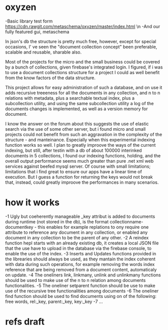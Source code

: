 # oxyzen
-Basic library test form
https://cdn.rawgit.com/metaschema/oxyzen/master/index.html \n
-And our fully featured gui, metaschema 

In json's db the structure is pretty much free, however,  except for special occasions, I' ve seen the "document collection concept" been preferable, scalable and reusable, sharable also.

Most of the projects for the micro and the small business could be covered by a bunch of collections, given firebase's integrated login.
I figured, if i was to use a document collections structure for a project I could as well benefit from the know factors of the data structure.

This project allows for easy administration of such a database, and on use it adds recursive treeeness for all the documents in any collection, and n to n relations with metadata, plus a searchable textual index, plus a subcollection utility, and using the same subcollection utility a log of the documents changes is implemented, as well as a version memory for document.

I know the answer on the forum about this suggests the use of elastic search via the use of some other server, but i found micro and small projects could not benefit from such an aggravation in the complexity of the structure - and manteinance.
Especially when this experimental indexing function works so well.
I plan to greatly improove the ways of the current indexing, but still, after testin with a db of about 100000 interinked documents in 5 collections, I found our indexing functions, holding, and the overall output performance seems much greater than pure .net xml web services against beefed mysql server. Of course with small limitations; limitations that i find great to ensure our apps have a linear time of execution.
But I guess a function for returning the keys would not break that, instead, could greatly improove the performances in many scenarios.
# how it works
-1 Ugly but coeherently manageable _key attribut is added to documents during runtime (not stored in the db),  is the format collectionname-documentkey - this enables for example replations to ony require one attribute to reference any document in any collection, or enabled any document in any collection to be the parent of any other.
-2 A reindex function hepl starts with an already existing db, it creates a local JSON file that the use have to upload in the database via the firebase console, to enable the use of the index.
-3 Inserts and Updates functions provided in the librearies should always be used, as they mantain the index coherent with data during such operations, for example removing the words index reference that are being removed from a document content, automaticaly on update.
-4 The oneliners link, linkmany, unlink and unlinkmany functions should be used to make use of the n to n relation among documents functionalities.
-5 The oneliner setparent function should be use to make use of the recursive tree functionalities among documents
-6 The oneliner find function should be used to find documents using on of the following: free words, rel:_key, parent:_key, key:_key
-7 ...
# refs draft

